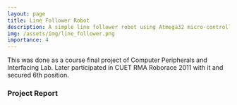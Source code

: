 ```yaml
---
layout: page
title: Line Follower Robot
description: A simple line follower robot using Atmega32 micro-controller
img: /assets/img/line_follower.png
importance: 4
---
```


This was done as a course final project of Computer Peripherals and Interfacing Lab. Later participated in CUET RMA Roborace 2011 with it and secured 6th position.

### Project Report
<object data="/assets/pdf/peripheral_report.pdf" type="application/pdf" width="100%" height="800px">
</object>
